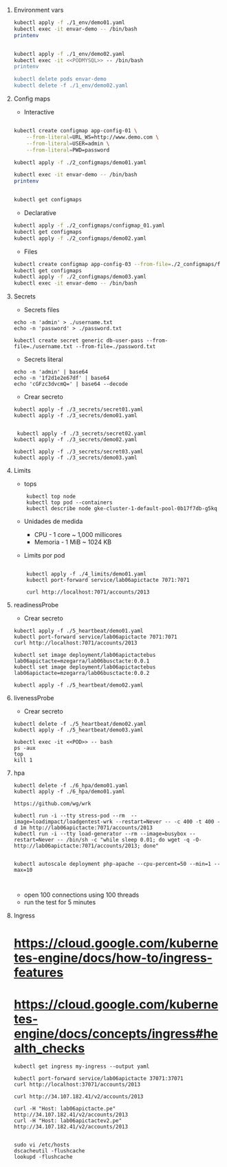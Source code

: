 
1. Environment vars
    ```bash
    kubectl apply -f ./1_env/demo01.yaml
    kubectl exec -it envar-demo -- /bin/bash
    printenv
    

    kubectl apply -f ./1_env/demo02.yaml
    kubectl exec -it <<PODMYSQL>> -- /bin/bash
    printenv

    kubectl delete pods envar-demo
    kubectl delete -f ./1_env/demo02.yaml
    ```

1. Config maps

    - Interactive
    ```bash

    kubectl create configmap app-config-01 \
        --from-literal=URL_WS=http://www.demo.com \
        --from-literal=USER=admin \
        --from-literal=PWD=password 

    kubectl apply -f ./2_configmaps/demo01.yaml

    kubectl exec -it envar-demo -- /bin/bash
    printenv


    kubectl get configmaps
    ```

    - Declarative
    ```bash
    kubectl apply -f ./2_configmaps/configmap_01.yaml
    kubectl get configmaps
    kubectl apply -f ./2_configmaps/demo02.yaml
    ```

    - Files
    ```bash
    kubectl create configmap app-config-03 --from-file=./2_configmaps/files/
    kubectl get configmaps
    kubectl apply -f ./2_configmaps/demo03.yaml
    kubectl exec -it envar-demo -- /bin/bash
    ```    

    
1. Secrets
    - Secrets files
    ```
    echo -n 'admin' > ./username.txt
    echo -n 'password' > ./password.txt

    kubectl create secret generic db-user-pass --from-file=./username.txt --from-file=./password.txt
    ```

    - Secrets literal
    ```
    echo -n 'admin' | base64
    echo -n '1f2d1e2e67df' | base64
    echo 'cGFzc3dvcmQ=' | base64 --decode
    ```


    - Crear secreto
    ```
    kubectl apply -f ./3_secrets/secret01.yaml
    kubectl apply -f ./3_secrets/demo01.yaml


     kubectl apply -f ./3_secrets/secret02.yaml
    kubectl apply -f ./3_secrets/demo02.yaml

    kubectl apply -f ./3_secrets/secret03.yaml
    kubectl apply -f ./3_secrets/demo03.yaml
    ```    



1. Limits

    - tops
    ``` 
        kubectl top node
        kubectl top pod --containers
        kubectl describe node gke-cluster-1-default-pool-0b17f7db-g5kq
    ```
    - Unidades de medida

        * CPU - 1 core ~ 1,000 millicores
        * Memoria - 1 MiB ~ 1024 KB


    - Limits por pod
    ```
       
        kubectl apply -f ./4_limits/demo01.yaml
        kubectl port-forward service/lab06apictacte 7071:7071

        curl http://localhost:7071/accounts/2013
     ```

1. readinessProbe

    - Crear secreto
    ```
    kubectl apply -f ./5_heartbeat/demo01.yaml
    kubectl port-forward service/lab06apictacte 7071:7071
    curl http://localhost:7071/accounts/2013

    kubectl set image deployment/lab06apictactebus lab06apictacte=mzegarra/lab06busctacte:0.0.1
    kubectl set image deployment/lab06apictactebus lab06apictacte=mzegarra/lab06busctacte:0.0.2
    
    kubectl apply -f ./5_heartbeat/demo02.yaml
     ```

1. livenessProbe

    - Crear secreto
    ```
    kubectl delete -f ./5_heartbeat/demo02.yaml
    kubectl apply -f ./5_heartbeat/demo03.yaml

    kubectl exec -it <<POD>> -- bash
    ps -aux 
    top
    kill 1
     ```

1. hpa

    ```
    kubectl delete -f ./6_hpa/demo01.yaml
    kubectl apply -f ./6_hpa/demo01.yaml

    https://github.com/wg/wrk

    kubectl run -i --tty stress-pod --rm  --image=loadimpact/loadgentest-wrk --restart=Never -- -c 400 -t 400 -d 1m http://lab06apictacte:7071/accounts/2013
    kubectl run -i --tty load-generator --rm --image=busybox --restart=Never -- /bin/sh -c "while sleep 0.01; do wget -q -O- http://lab06apictacte:7071/accounts/2013; done"


    kubectl autoscale deployment php-apache --cpu-percent=50 --min=1 --max=10



     ```

     * open 100 connections using 100 threads
     * run the test for 5 minutes

1. Ingress
    # https://cloud.google.com/kubernetes-engine/docs/how-to/ingress-features
    # https://cloud.google.com/kubernetes-engine/docs/concepts/ingress#health_checks
    ```
    kubectl get ingress my-ingress --output yaml

    kubectl port-forward service/lab06apictacte 37071:37071
    curl http://localhost:37071/accounts/2013

    curl http://34.107.182.41/v2/accounts/2013

    curl -H "Host: lab06apictacte.pe" http://34.107.182.41/v2/accounts/2013
    curl -H "Host: lab06apictactev2.pe" http://34.107.182.41/v2/accounts/2013
    
    
    sudo vi /etc/hosts
    dscacheutil -flushcache
    lookupd -flushcache
    ```    